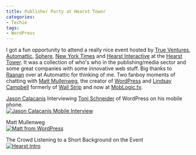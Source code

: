 ```yaml
---
title: Publisher Party at Hearst Tower
categories:
- Techie
tags:
- WordPress
---
```


I got a fun opportunity to attend a really nice event hosted by [True Ventures](http://www.trueventures.com/), [Automattic](http://automattic.com/), [Sphere](http://www.sphere.com/), [New York Times](http://www.nytimes.com/) and [Hearst Interactive](http://www.hearst.com/interactive_media/) at the [Hearst Tower](http://hearst.com/hearsttower/). It was a collection of who's who in the publishing/media sector and some great companies with some innovative web stuff. Big thanks to [Raanan](http://raanan.com/) over at Automattic for thinking of me. Two fanboy moments of chatting with [Matt Mullenweg](http://ma.tt/), the creator of [WordPress](https://wordpress.org) and [Lindsay Campbell](http://lindsaycampbell.com/) formerly of [Wall Strip](http://www.wallstrip.com/) and now at [MobLogic.tv](http://www.moblogic.tv/).

[Jason Calacanis](http://www.calacanis.com/) Interviewing [Toni Schneider](http://toni.schneidersf.com/) of WordPress on his mobile phone.  
[![Jason Calacanis Mobile Interview](http://farm4.static.flickr.com/3226/2343498641_11c4d9b8a8_m.jpg)](http://www.flickr.com/photos/jthingelstad/2343498641/)

Matt Mullenweg  
[![Matt from WordPress](http://farm3.static.flickr.com/2052/2344379648_344a3745f4_m.jpg)](http://www.flickr.com/photos/jthingelstad/2344379648/)

The Crowd Listening to a Short Background on the Event  
[![Hearst Intro](http://farm3.static.flickr.com/2410/2343551661_d0bfb28450_m.jpg)](http://www.flickr.com/photos/jthingelstad/2343551661/)

